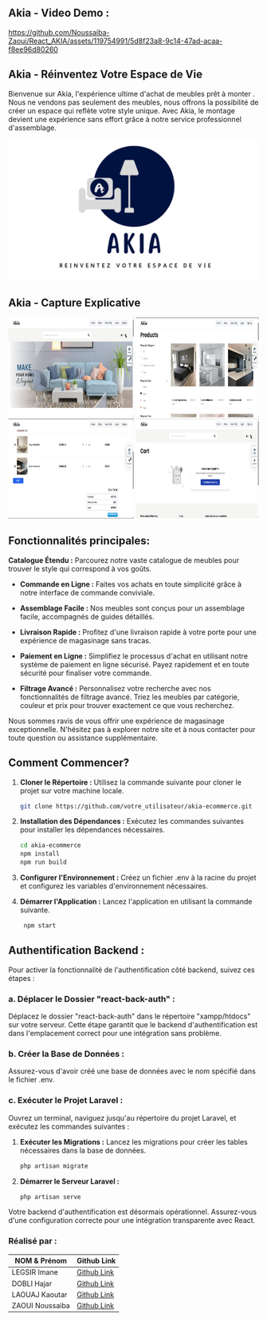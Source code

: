 ## Akia - Video Demo :
  https://github.com/Noussaiba-Zaoui/React_AKIA/assets/119754991/5d8f23a8-9c14-47ad-acaa-f8ee96d80260


##  Akia - Réinventez Votre Espace de Vie  
Bienvenue sur Akia, l'expérience ultime d'achat de meubles prêt à monter . Nous ne vendons pas seulement des meubles, nous offrons la possibilité de créer un espace qui reflète votre style unique. Avec Akia, le 
montage devient une expérience sans effort grâce à notre service professionnel d'assemblage.
 <p align="center">
  <img src="LogoAKIA.png" alt="Akia Logo">
</p>

## Akia - Capture Explicative

<div justify-content: space-around;">
    <img src="https://github.com/Noussaiba-Zaoui/React_AKIA/blob/02e985505c1af102e49e2fc93374d0ee2caa8b49/Capture1.png" alt="Capture d'écran 1" style="width: 50%; height: 200px;"> 
    <img src="https://github.com/Noussaiba-Zaoui/React_AKIA/blob/02e985505c1af102e49e2fc93374d0ee2caa8b49/Capture2.png" alt="Capture d'écran 2" style="width: 49%; height: 200px;">
    <img src="https://github.com/Noussaiba-Zaoui/React_AKIA/blob/5a670ce8f79df41d06f1f8dccf9e7504d3088c65/Capture3.png" alt="Capture d'écran 3" style="width: 50%; height: 200px;">
    <img src="https://github.com/Noussaiba-Zaoui/React_AKIA/blob/5a670ce8f79df41d06f1f8dccf9e7504d3088c65/Capture4.png" alt="Capture d'écran 4" style="width: 49%; height: 200px;">
</div>






## Fonctionnalités principales:
**Catalogue Étendu :** Parcourez notre vaste catalogue de meubles pour trouver le style qui correspond à vos goûts.

- **Commande en Ligne :** Faites vos achats en toute simplicité grâce à notre interface de commande conviviale.

- **Assemblage Facile :** Nos meubles sont conçus pour un assemblage facile, accompagnés de guides détaillés.

- **Livraison Rapide :** Profitez d'une livraison rapide à votre porte pour une expérience de magasinage sans tracas.

- **Paiement en Ligne :** Simplifiez le processus d'achat en utilisant notre système de paiement en ligne sécurisé. Payez rapidement et en toute sécurité pour finaliser votre commande.

- **Filtrage Avancé :** Personnalisez votre recherche avec nos fonctionnalités de filtrage avancé. Triez les meubles par catégorie, couleur et prix pour trouver exactement ce que vous recherchez.

Nous sommes ravis de vous offrir une expérience de magasinage exceptionnelle. N'hésitez pas à explorer notre site et à nous contacter pour toute question ou assistance supplémentaire.

## Comment Commencer?

1. **Cloner le Répertoire :** Utilisez la commande suivante pour cloner le projet sur votre machine locale.
   ```bash
   git clone https://github.com/votre_utilisateur/akia-ecommerce.git
   
2. **Installation des Dépendances :**  Exécutez les commandes suivantes pour installer les dépendances nécessaires.
   ```bash
   cd akia-ecommerce
   npm install
   npm run build

   
3. **Configurer l'Environnement :** Créez un fichier .env à la racine du projet et configurez les variables d'environnement nécessaires.  

4. **Démarrer l'Application :** Lancez l'application en utilisant la commande suivante.
   ```bash
    npm start

## Authentification Backend :

Pour activer la fonctionnalité de l'authentification côté backend, suivez ces étapes :

### a. Déplacer le Dossier "react-back-auth" :

Déplacez le dossier "react-back-auth" dans le répertoire "xampp/htdocs" sur votre serveur. Cette étape garantit que le backend d'authentification est dans l'emplacement correct pour une intégration sans problème.

### b. Créer la Base de Données :

Assurez-vous d'avoir créé une base de données avec le nom spécifié dans le fichier .env.

### c. Exécuter le Projet Laravel :

Ouvrez un terminal, naviguez jusqu'au répertoire du projet Laravel, et exécutez les commandes suivantes :

1. **Exécuter les Migrations :** Lancez les migrations pour créer les tables nécessaires dans la base de données.
    ```bash
    php artisan migrate
    ```

2. **Démarrer le Serveur Laravel :**
    ```bash
    php artisan serve
    ```

Votre backend d'authentification est désormais opérationnel. Assurez-vous d'une configuration correcte pour une intégration transparente avec React.

### Réalisé par :


| NOM & Prénom       | Github Link                      |
|---------------------|----------------------------------|
| LEGSIR Imane        | [Github Link](https://github.com/ImeneLEG)  |
| DOBLI Hajar         | [Github Link](URL_du_Lien_Hajar)  |
| LAOUAJ Kaoutar      | [Github Link](URL_du_Lien_Kaoutar)|
| ZAOUI Noussaiba     | [Github Link](https://github.com/Noussaiba-Zaoui)|

  
